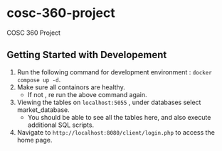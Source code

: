 # cosc-360-project
COSC 360 Project


## Getting Started with Developement
1. Run the following command for development environment : ```docker compose up -d```.
2. Make sure all containors are healthy.
	- If not , re run the above command again.
3. Viewing the tables on ```localhost:5055``` , under databases select market_database.
	- You should be able to see all the tables here, and also execute additional SQL scripts.
4. Navigate to ```http://localhost:8080/client/login.php``` to access the home page.
